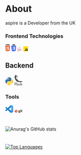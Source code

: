 # About
<!--- Emoji Sheet - https://www.webfx.com/tools/emoji-cheat-sheet/ --->
<p> aspire is a Developer from the UK </p>


### Frontend Technologies

<div>
  <img src ="./images/html-5.svg" alt="HTML5 logo" width="3%" title='HTML5'/>
  <img src ="./images/css-3.svg" alt="CSS3 logo" width="3%" title='CSS3'/>
  <img src ="./images/sass.svg" alt="SASS logo" width="3%" title='SASS'/>
  <img src ="./images/javascript.svg" alt="JAVASCRIPT logo" width="3%" title='JAVASCRIPT'/>
<div> 
  
## Backend
  
<div>
  <img src ="./images/python.svg" alt="Python logo" width="5%" title='Python'/>
  <img src ="./images/flask.svg" alt="Flask logo" width="5%" title='Flask'/>
</div>

### Tools

<div>
  <img src ="./images/visual-studio-code.svg" alt="VS Code logo" width="5%" title='Visual Studio Code'/>
  <img src ="./images/git.svg" alt="Git logo" width="5%" title='Git'/>
</div>
  
  
#
![Anurag's GitHub stats](https://github-readme-stats.vercel.app/api?username=aspiredevelops&show_icons=true&theme=radical&count_private=true)
#
<!--[![willianrod's wakatime stats](https://github-readme-stats.vercel.app/api/wakatime?username=aspiredevelops)](https://github.com/aspiredevleops/github-readme-stats)-->
[![Top Languages](https://github-readme-stats.vercel.app/api/top-langs/?username=aspiredevelops)](https://github.com/aspiredevelops/github-readme-stats)
#
